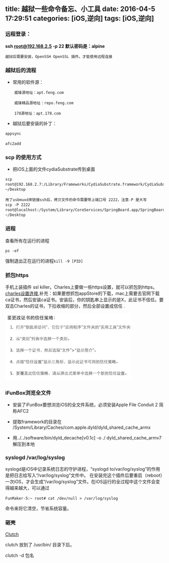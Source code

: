 title: 越狱一些命令备忘、小工具
date: 2016-04-5 17:29:51
categories: [iOS,逆向]
tags: [iOS,逆向]
---
### 远程登录：

**ssh root@192.168.2.5 -p 22  默认密码是：alpine**

```
越狱后需要安装，OpenSSH OpenSSL 插件。才能使用远程连接
```

### 越狱后的流程

* 常用的软件源：

```
	威锋源地址：apt.feng.com
	
	威锋精品源地址：repo.feng.com

	178源地址：apt.178.com
```

* 越狱后要安装的补丁：

```
appsync

afc2add
```
### scp 的使用方式 

* 把iOS上面的文件cydiaSubstrate传到桌面

```
scp root@192.168.2.7:/Library/Frameworks/CydiaSubstrate.framework/CydiaSubstrate ~/Desktop

用了usbmuxd来链接ssh后，拷贝文件的命令需要带上端口号 2222，注意-P 是大写
scp -P 2222 root@localhost:/System/Library/CoreServices/SpringBoard.app/SpringBoard ~/Desktop
```

### 进程
查看所有在运行的进程

```
ps -ef
```

强制退出正在运行的进程`kill -9 [PID]`

### 抓包https
手机上装插件 ssl killer。Charles上要做一些https设置，就可以抓包到https。[charles设置连接](http://coolnull.com/3948.html),补充：如果要想抓包appStore的下载，mac上需要去官网下载ca证书，然后安装ca证书。安装后，你的钥匙串上显示的是X，此证书不信任。要双击Charles的证书，下拉收缩的部分，然后全部设置成信任 .

![Charles 证书信任](/img/Charles.jpeg)

### iFunBox浏览全文件
* 安装了iFunBox要想浏览iOS的全文件系统，必须安装Apple File Conduit 2 简称AFC2

* 提取framework的目录在 /System/Library/Caches/com.apple.dyld/dyld_shared_cache_armx

* 用../../software/bin/dyld_decache\[v0.1c\] -o ./ dyld_shared_cache_armv7 解压到本地


### syslogd /var/log/syslog
syslogd是iOS中记录系统日志的守护进程，“syslogd to/var/log/syslog”的作用是把日志给写入“/var/log/syslog”文件中。
在安装完这个插件后要重启（reboot）一次iOS，才会生成“/var/log/syslog”文件。在iOS运行的全过程中这个文件会变得越来越大，可以通过

`FunMaker-5:~ root# cat /dev/null > /var/log/syslog`

命令来将它清空，节省系统容量。

### 砸壳
[Clutch](https://github.com/KJCracks/Clutch)

clutch 放到了 /usr/bin/ 目录下后。

clutch -d 包名



